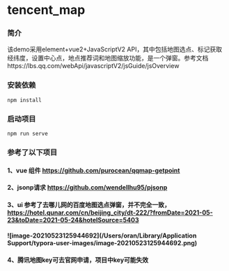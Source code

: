 # tencent_map

### 简介

该demo采用element+vue2+JavaScriptV2 API，其中包括地图选点、标记获取经纬度，设置中心点，地点推荐词和地图缩放功能，是一个弹窗。参考文档https://lbs.qq.com/webApi/javascriptV2/jsGuide/jsOverview

### 安装依赖

```
npm install
```

### 启动项目
```
npm run serve
```



### 参考了以下项目 

#### 1、vue 组件 https://github.com/purocean/qqmap-getpoint

#### 2、jsonp请求 https://github.com/wendellhu95/pjsonp

#### 3、ui 参考了去哪儿网的百度地图选点弹窗，并不完全一致， https://hotel.qunar.com/cn/beijing_city/dt-222/?fromDate=2021-05-23&toDate=2021-05-24&hotelSource=5403

#### ![image-20210523125944692](/Users/oran/Library/Application Support/typora-user-images/image-20210523125944692.png)

#### 4、腾讯地图key可去官网申请，项目中key可能失效
